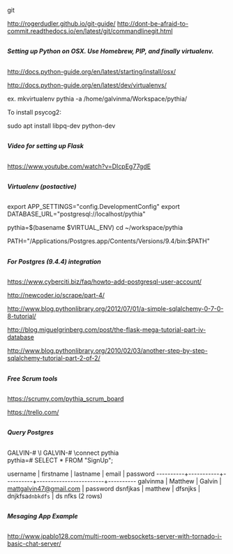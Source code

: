 git 

http://rogerdudler.github.io/git-guide/
http://dont-be-afraid-to-commit.readthedocs.io/en/latest/git/commandlinegit.html


##
##### Setting up Python on OSX. Use Homebrew, PIP, and finally virtualenv. ######
##

http://docs.python-guide.org/en/latest/starting/install/osx/ 

http://docs.python-guide.org/en/latest/dev/virtualenvs/

ex. mkvirtualenv pythia -a /home/galvinma/Workspace/pythia/


To install psycog2:

sudo apt install libpq-dev python-dev

##
##### Video for setting up Flask ######
##
https://www.youtube.com/watch?v=DIcpEg77gdE



##
##### Virtualenv (postactive) #####
##


export APP_SETTINGS="config.DevelopmentConfig"
export DATABASE_URL="postgresql://localhost/pythia"

pythia=$(basename $VIRTUAL_ENV)
cd ~/workspace/pythia

PATH="/Applications/Postgres.app/Contents/Versions/9.4/bin:$PATH"



##
##### For Postgres (9.4.4) integration #####
##


https://www.cyberciti.biz/faq/howto-add-postgresql-user-account/


http://newcoder.io/scrape/part-4/  

http://www.blog.pythonlibrary.org/2012/07/01/a-simple-sqlalchemy-0-7-0-8-tutorial/ 

http://blog.miguelgrinberg.com/post/the-flask-mega-tutorial-part-iv-database

http://www.blog.pythonlibrary.org/2010/02/03/another-step-by-step-sqlalchemy-tutorial-part-2-of-2/



##
##### Free Scrum tools #####
##
https://scrumy.com/pythia_scrum_board

https://trello.com/


## 
##### Query Postgres #####
##

GALVIN-# \l
GALVIN-# \connect pythia                 
pythia=# SELECT * FROM "SignUp";

 username | firstname | lastname |         email          | password 
----------+-----------+----------+------------------------+----------
 galvinma | Matthew   | Galvin   | mattgalvin47@gmail.com | password
 dsnfjkas | matthew   | dfsnjks  | dnjkfsa`dnbkdfs`       | ds nfks
(2 rows)



## 
##### Mesaging App Example #####
##

http://www.jpablo128.com/multi-room-websockets-server-with-tornado-i-basic-chat-server/